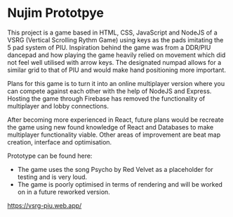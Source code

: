 # Nujim Prototpye
This project is a game based in HTML, CSS, JavaScript and NodeJS of a VSRG (Vertical Scrolling Rythm Game) using keys as the pads imitating the 5 pad system of PIU. Inspiration behind the game was from a DDR/PIU dancepad and how playing the game heavily relied on movement which did not feel well utilised with arrow keys. The designated numpad allows for a similar grid to that of PIU and would make hand positioning more important. 

Plans for this game is to turn it into an online multiplayer version where you can compete against each other with the help of NodeJS and Express. Hosting the game through Firebase has removed the functionality of multiplayer and lobby connections.

After becoming more experienced in React, future plans would be recreate the game using new found knowledge of React and Databases to make multiplayer functionality viable. Other areas of improvement are beat map creation, interface and optimisation.

Prototype can be found here:

* The game uses the song Psycho by Red Velvet as a placeholder for testing and is very loud.
* The game is poorly optimised in terms of rendering and will be worked on in a future reworked version.

https://vsrg-piu.web.app/
